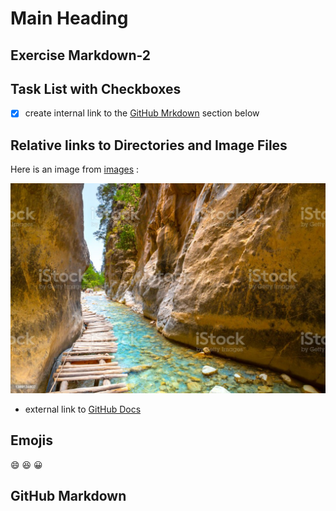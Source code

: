 # Main Heading

## Exercise Markdown-2

## Task List with Checkboxes
- [X] create internal link to the  [GitHub Mrkdown](#github-markdown) section below


## Relative links to Directories and Image Files


Here is an image from [images](/Images/) : 

![Samaria Gorge](Images/istockphoto-1389134802-1024x1024.jpg)

- external link to [GitHub Docs](https://docs.github.com/en/get-started/writing-on-github/getting-started-with-writing-and-formatting-on-github/basic-writing-and-formatting-syntax)

## Emojis

:smile:
:laughing:
:grinning:


## GitHub Markdown